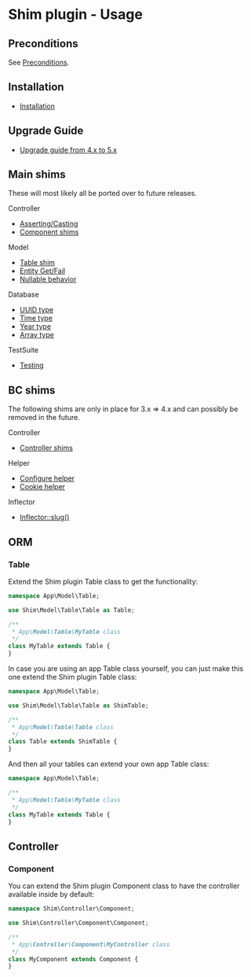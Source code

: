 # Shim plugin - Usage

## Preconditions
See [Preconditions](Preconditions.md).

## Installation
* [Installation](Install.md)

## Upgrade Guide
* [Upgrade guide from 4.x to 5.x](Upgrade.md)

## Main shims
These will most likely all be ported over to future releases.

Controller
- [Asserting/Casting](Controller/CastTrait.md)
- [Component shims](Controller/Component.md)

Model
- [Table shim](Model/Table.md)
- [Entity Get/Fail](Model/Entity.md)
- [Nullable behavior](Model/Nullable.md)

Database
- [UUID type](Database/Uuid.md)
- [Time type](Database/Time.md)
- [Year type](Database/Year.md)
- [Array type](Database/Array.md)

TestSuite
- [Testing](TestSuite/Testing.md)

## BC shims
The following shims are only in place for 3.x => 4.x and can possibly be removed in the future.

Controller
- [Controller shims](Controller/Controller.md)

Helper
- [Configure helper](View/Configure.md)
- [Cookie helper](View/Cookie.md)

Inflector
- [Inflector::slug()](Utility/Inflector.md)

## ORM

### Table
Extend the Shim plugin Table class to get the functionality:
```php
namespace App\Model\Table;

use Shim\Model\Table\Table as Table;

/**
 * App\Model\Table\MyTable class
 */
class MyTable extends Table {
}
```

In case you are using an app Table class yourself, you can just make this one extend the Shim plugin Table class:
```php
namespace App\Model\Table;

use Shim\Model\Table\Table as ShimTable;

/**
 * App\Model\Table\Table class
 */
class Table extends ShimTable {
}
```
And then all your tables can extend your own app Table class:
```php
namespace App\Model\Table;

/**
 * App\Model\Table\MyTable class
 */
class MyTable extends Table {
}
```

## Controller

### Component
You can extend the Shim plugin Component class to have the controller available inside by default:
```php
namespace Shim\Controller\Component;

use Shim\Controller\Component\Component;

/**
 * App\Controller\Component\MyController class
 */
class MyComponent extends Component {
}
```
